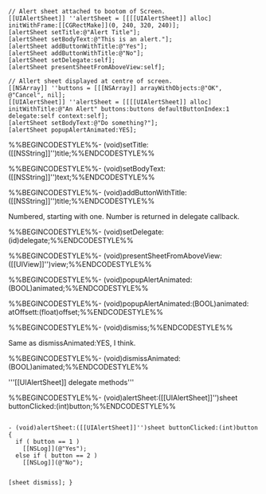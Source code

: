 

<code>
// Alert sheet attached to bootom of Screen.
[[UIAlertSheet]] ''alertSheet = [[[[UIAlertSheet]] alloc] initWithFrame:[[CGRectMake]](0, 240, 320, 240)];
[alertSheet setTitle:@"Alert Title"];
[alertSheet setBodyText:@"This is an alert."];
[alertSheet addButtonWithTitle:@"Yes"];
[alertSheet addButtonWithTitle:@"No"];
[alertSheet setDelegate:self];
[alertSheet presentSheetFromAboveView:self];
</code>

<code>
// Allert sheet displayed at centre of screen.
[[NSArray]] ''buttons = [[[NSArray]] arrayWithObjects:@"OK", @"Cancel", nil];
[[UIAlertSheet]] ''alertSheet = [[[[UIAlertSheet]] alloc] initWithTitle:@"An Alert" buttons:buttons defaultButtonIndex:1 delegate:self context:self];
[alertSheet setBodyText:@"Do something?"];
[alertSheet popupAlertAnimated:YES];
</code>


%%BEGINCODESTYLE%%- (void)setTitle:([[NSString]]'')title;%%ENDCODESTYLE%%

%%BEGINCODESTYLE%%- (void)setBodyText:([[NSString]]'')text;%%ENDCODESTYLE%%

%%BEGINCODESTYLE%%- (void)addButtonWithTitle:([[NSString]]'')title;%%ENDCODESTYLE%%

Numbered, starting with one. Number is returned in delegate callback.

%%BEGINCODESTYLE%%- (void)setDelegate:(id)delegate;%%ENDCODESTYLE%%

%%BEGINCODESTYLE%%- (void)presentSheetFromAboveView:([[UIView]]'')view;%%ENDCODESTYLE%%

%%BEGINCODESTYLE%%- (void)popupAlertAnimated:(BOOL)animated;%%ENDCODESTYLE%%

%%BEGINCODESTYLE%%- (void)popupAlertAnimated:(BOOL)animated: atOffsett:(float)offset;%%ENDCODESTYLE%%

%%BEGINCODESTYLE%%- (void)dismiss;%%ENDCODESTYLE%%

Same as dismissAnimated:YES, I think.

%%BEGINCODESTYLE%%- (void)dismissAnimated:(BOOL)animated;%%ENDCODESTYLE%%

'''[[UIAlertSheet]] delegate methods'''

%%BEGINCODESTYLE%%- (void)alertSheet:([[UIAlertSheet]]'')sheet buttonClicked:(int)button;%%ENDCODESTYLE%%

<code>
- (void)alertSheet:([[UIAlertSheet]]'')sheet buttonClicked:(int)button
{
  if ( button == 1 )
    [[NSLog]](@"Yes");
  else if ( button == 2 )
    [[NSLog]](@"No");

  [sheet dismiss];
}